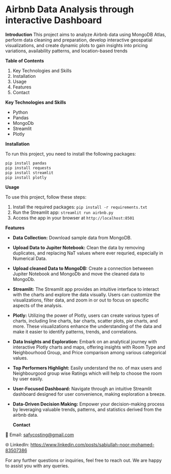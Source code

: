 # Airbnb Data Analysis through interactive Dashboard

**Introduction**
This project aims to analyze Airbnb data using MongoDB Atlas, perform data cleaning and preparation, develop interactive geospatial visualizations, and create dynamic plots to gain insights into pricing variations, availability patterns, and location-based trends

**Table of Contents**

1. Key Technologies and Skills
2. Installation
3. Usage
4. Features
5. Contact

**Key Technologies and Skills**
- Python
- Pandas
- MongoDb
- Streamlit
- Plotly

**Installation**

To run this project, you need to install the following packages:

```python
pip install pandas
pip install requests
pip install streamlit
pip install plotly
```

**Usage**

To use this project, follow these steps:

1. Install the required packages: ```pip install -r requirements.txt```
2. Run the Streamlit app: ```streamlit run airbnb.py```
3. Access the app in your browser at ```http://localhost:8501```

**Features**

- **Data Collection:** Download sample data from MongoDB.

- **Upload Data to Jupiter Notebook:** Clean the data by removing duplicates, and replacing NaT values where ever requried, especially in Numerical Data.

- **Upload cleaned Data to MongoDB:** Create a connection betweeen Jupiter Notebook and MongoDb and move the cleaned data to MongoDb.

- **Streamlit:** The Streamlit app provides an intuitive interface to interact with the charts and explore the data visually. Users can customize the visualizations, filter data, and zoom in or out to focus on specific aspects of the analysis.

- **Plotly:** Utilizing the power of Plotly, users can create various types of charts, including line charts, bar charts, scatter plots, pie charts, and more. These visualizations enhance the understanding of the data and make it easier to identify patterns, trends, and correlations.

- **Data Insights and Exploration:** Embark on an analytical journey with interactive Plotly charts and maps, offering insights with Room Type and Neighbourhood Group, and Price comparison among various categorical values.


- **Top Performers Highlight:** Easily understand the no. of max users and Neighbourgood group wise Ratings which will help to choose the room by user easily.

- **User-Focused Dashboard:** Navigate through an intuitive Streamlit dashboard designed for user convenience, making exploration a breeze.

- **Data-Driven Decision Making:** Empower your decision-making process by leveraging valuable trends, patterns, and statistics derived from the airbnb data.

  **Contact**

📧 Email: safycosting@gmail.com

🌐 LinkedIn: https://www.linkedin.com/posts/sabiullah-noor-mohamed-83507386

For any further questions or inquiries, feel free to reach out. We are happy to assist you with any queries.
